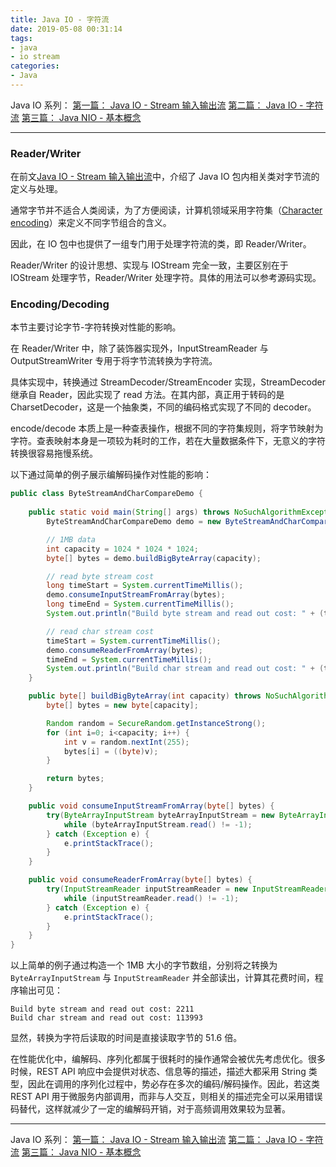 ```yaml
---
title: Java IO - 字符流
date: 2019-05-08 00:31:14
tags:
- java
- io stream
categories:
- Java
---
```


Java IO 系列：
[第一篇： Java IO - Stream 输入输出流](https://lenshood.github.io/2019/04/28/java-io-stream/)
[第二篇： Java IO - 字符流](https://lenshood.github.io/2019/05/07/character-stream/)
[第三篇： Java NIO - 基本概念](https://lenshood.github.io/2019/05/18/java-nio-basic-concept/)

<!-- more -->

---

### Reader/Writer
在前文[Java IO - Stream 输入输出流](https://lenshood.github.io/2019/04/28/java-io-stream/)中，介绍了 Java IO 包内相关类对字节流的定义与处理。

通常字节并不适合人类阅读，为了方便阅读，计算机领域采用字符集（[Character encoding](https://en.wikipedia.org/wiki/Character_encoding)）来定义不同字节组合的含义。

因此，在 IO 包中也提供了一组专门用于处理字符流的类，即 Reader/Writer。

Reader/Writer 的设计思想、实现与 IOStream 完全一致，主要区别在于 IOStream 处理字节，Reader/Writer 处理字符。具体的用法可以参考源码实现。

### Encoding/Decoding
本节主要讨论字节-字符转换对性能的影响。 

在 Reader/Writer 中，除了装饰器实现外，InputStreamReader 与 OutputStreamWriter 专用于将字节流转换为字符流。

具体实现中，转换通过 StreamDecoder/StreamEncoder 实现，StreamDecoder 继承自 Reader，因此实现了 read 方法。在其内部，真正用于转码的是 CharsetDecoder，这是一个抽象类，不同的编码格式实现了不同的 decoder。

encode/decode 本质上是一种查表操作，根据不同的字符集规则，将字节映射为字符。查表映射本身是一项较为耗时的工作，若在大量数据条件下，无意义的字符转换很容易拖慢系统。

以下通过简单的例子展示编解码操作对性能的影响：
``` java
public class ByteStreamAndCharCompareDemo {
    
    public static void main(String[] args) throws NoSuchAlgorithmException {
        ByteStreamAndCharCompareDemo demo = new ByteStreamAndCharCompareDemo();

        // 1MB data
        int capacity = 1024 * 1024 * 1024;
        byte[] bytes = demo.buildBigByteArray(capacity);

        // read byte stream cost
        long timeStart = System.currentTimeMillis();
        demo.consumeInputStreamFromArray(bytes);
        long timeEnd = System.currentTimeMillis();
        System.out.println("Build byte stream and read out cost: " + (timeEnd - timeStart));

        // read char stream cost
        timeStart = System.currentTimeMillis();
        demo.consumeReaderFromArray(bytes);
        timeEnd = System.currentTimeMillis();
        System.out.println("Build char stream and read out cost: " + (timeEnd - timeStart));
    }

    public byte[] buildBigByteArray(int capacity) throws NoSuchAlgorithmException {
        byte[] bytes = new byte[capacity];

        Random random = SecureRandom.getInstanceStrong();
        for (int i=0; i<capacity; i++) {
            int v = random.nextInt(255);
            bytes[i] = ((byte)v);
        }

        return bytes;
    }

    public void consumeInputStreamFromArray(byte[] bytes) {
        try(ByteArrayInputStream byteArrayInputStream = new ByteArrayInputStream(bytes)) {
            while (byteArrayInputStream.read() != -1);
        } catch (Exception e) {
            e.printStackTrace();
        }
    }

    public void consumeReaderFromArray(byte[] bytes) {
        try(InputStreamReader inputStreamReader = new InputStreamReader(new ByteArrayInputStream(bytes))) {
            while (inputStreamReader.read() != -1);
        } catch (Exception e) {
            e.printStackTrace();
        }
    }
}
```

以上简单的例子通过构造一个 1MB 大小的字节数组，分别将之转换为 `ByteArrayInputStream` 与 `InputStreamReader` 并全部读出，计算其花费时间，程序输出可见：

``` shell
Build byte stream and read out cost: 2211
Build char stream and read out cost: 113993
```

显然，转换为字符后读取的时间是直接读取字节的 51.6 倍。

在性能优化中，编解码、序列化都属于很耗时的操作通常会被优先考虑优化。很多时候，REST API 响应中会提供对状态、信息等的描述，描述大都采用 String 类型，因此在调用的序列化过程中，势必存在多次的编码/解码操作。因此，若这类 REST API 用于微服务内部调用，而非与人交互，则相关的描述完全可以采用错误码替代，这样就减少了一定的编解码开销，对于高频调用效果较为显著。

---

Java IO 系列：
[第一篇： Java IO - Stream 输入输出流](https://lenshood.github.io/2019/04/28/java-io-stream/)
[第二篇： Java IO - 字符流](https://lenshood.github.io/2019/05/07/character-stream/)
[第三篇： Java NIO - 基本概念](https://lenshood.github.io/2019/05/18/java-nio-basic-concept/)